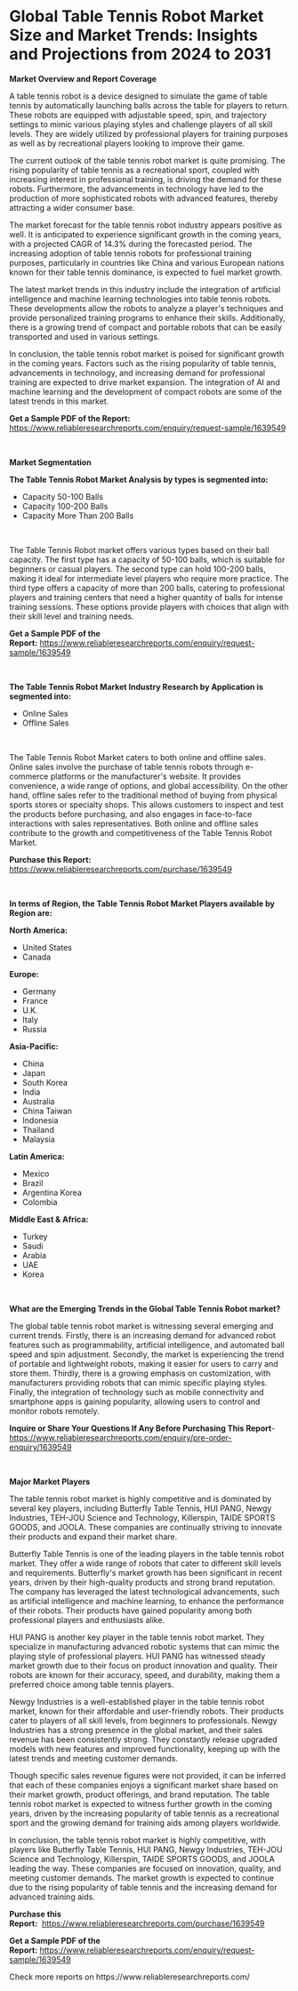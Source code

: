 <p><h1>Global Table Tennis Robot Market Size and Market Trends: Insights and Projections from 2024 to 2031</h1></p><p><strong>Market Overview and Report Coverage</strong></p>
<p><p>A table tennis robot is a device designed to simulate the game of table tennis by automatically launching balls across the table for players to return. These robots are equipped with adjustable speed, spin, and trajectory settings to mimic various playing styles and challenge players of all skill levels. They are widely utilized by professional players for training purposes as well as by recreational players looking to improve their game.</p><p>The current outlook of the table tennis robot market is quite promising. The rising popularity of table tennis as a recreational sport, coupled with increasing interest in professional training, is driving the demand for these robots. Furthermore, the advancements in technology have led to the production of more sophisticated robots with advanced features, thereby attracting a wider consumer base.</p><p>The market forecast for the table tennis robot industry appears positive as well. It is anticipated to experience significant growth in the coming years, with a projected CAGR of 14.3% during the forecasted period. The increasing adoption of table tennis robots for professional training purposes, particularly in countries like China and various European nations known for their table tennis dominance, is expected to fuel market growth.</p><p>The latest market trends in this industry include the integration of artificial intelligence and machine learning technologies into table tennis robots. These developments allow the robots to analyze a player's techniques and provide personalized training programs to enhance their skills. Additionally, there is a growing trend of compact and portable robots that can be easily transported and used in various settings.</p><p>In conclusion, the table tennis robot market is poised for significant growth in the coming years. Factors such as the rising popularity of table tennis, advancements in technology, and increasing demand for professional training are expected to drive market expansion. The integration of AI and machine learning and the development of compact robots are some of the latest trends in this market.</p></p>
<p><strong>Get a Sample PDF of the Report:</strong> <a href="https://www.reliableresearchreports.com/enquiry/request-sample/1639549">https://www.reliableresearchreports.com/enquiry/request-sample/1639549</a></p>
<p>&nbsp;</p>
<p><strong>Market Segmentation</strong></p>
<p><strong>The Table Tennis Robot Market Analysis by types is segmented into:</strong></p>
<p><ul><li>Capacity 50-100 Balls</li><li>Capacity 100-200 Balls</li><li>Capacity More Than 200 Balls</li></ul></p>
<p>&nbsp;</p>
<p><p>The Table Tennis Robot market offers various types based on their ball capacity. The first type has a capacity of 50-100 balls, which is suitable for beginners or casual players. The second type can hold 100-200 balls, making it ideal for intermediate level players who require more practice. The third type offers a capacity of more than 200 balls, catering to professional players and training centers that need a higher quantity of balls for intense training sessions. These options provide players with choices that align with their skill level and training needs.</p></p>
<p><strong>Get a Sample PDF of the Report:</strong>&nbsp;<a href="https://www.reliableresearchreports.com/enquiry/request-sample/1639549">https://www.reliableresearchreports.com/enquiry/request-sample/1639549</a></p>
<p>&nbsp;</p>
<p><strong>The Table Tennis Robot Market Industry Research by Application is segmented into:</strong></p>
<p><ul><li>Online Sales</li><li>Offline Sales</li></ul></p>
<p>&nbsp;</p>
<p><p>The Table Tennis Robot Market caters to both online and offline sales. Online sales involve the purchase of table tennis robots through e-commerce platforms or the manufacturer's website. It provides convenience, a wide range of options, and global accessibility. On the other hand, offline sales refer to the traditional method of buying from physical sports stores or specialty shops. This allows customers to inspect and test the products before purchasing, and also engages in face-to-face interactions with sales representatives. Both online and offline sales contribute to the growth and competitiveness of the Table Tennis Robot Market.</p></p>
<p><strong>Purchase this Report:</strong>&nbsp; <a href="https://www.reliableresearchreports.com/purchase/1639549">https://www.reliableresearchreports.com/purchase/1639549</a></p>
<p>&nbsp;</p>
<p><strong>In terms of Region, the Table Tennis Robot Market Players available by Region are:</strong></p>
<p>
    <p> <strong> North America: </strong>
        <ul>
            <li>United States</li>
            <li>Canada</li>
        </ul>
        </p> 
    <p> <strong> Europe: </strong>
        <ul>
            <li>Germany</li>
            <li>France</li>
            <li>U.K.</li>
            <li>Italy</li>
            <li>Russia</li>
        </ul>
        </p> 
    <p> <strong> Asia-Pacific: </strong>
        <ul>
            <li>China</li>
            <li>Japan</li>
            <li>South Korea</li>
            <li>India</li>
            <li>Australia</li>
            <li>China Taiwan</li>
            <li>Indonesia</li>
            <li>Thailand</li>
            <li>Malaysia</li>
        </ul>
        </p> 
    <p> <strong> Latin America: </strong>
        <ul>
            <li>Mexico</li>
            <li>Brazil</li>
            <li>Argentina Korea</li>
            <li>Colombia</li>
        </ul>
        </p> 
    <p> <strong> Middle East & Africa: </strong>
        <ul>
            <li>Turkey</li>
            <li>Saudi</li>
            <li>Arabia</li>
            <li>UAE</li>
            <li>Korea</li>
        </ul>
    </p>
    </p>
<p>&nbsp;</p>
<p><strong>What are the Emerging Trends in the Global Table Tennis Robot market?</strong></p>
<p><p>The global table tennis robot market is witnessing several emerging and current trends. Firstly, there is an increasing demand for advanced robot features such as programmability, artificial intelligence, and automated ball speed and spin adjustment. Secondly, the market is experiencing the trend of portable and lightweight robots, making it easier for users to carry and store them. Thirdly, there is a growing emphasis on customization, with manufacturers providing robots that can mimic specific playing styles. Finally, the integration of technology such as mobile connectivity and smartphone apps is gaining popularity, allowing users to control and monitor robots remotely.</p></p>
<p><strong>Inquire or Share Your Questions If Any Before Purchasing This Report</strong>- <a href="https://www.reliableresearchreports.com/enquiry/pre-order-enquiry/1639549">https://www.reliableresearchreports.com/enquiry/pre-order-enquiry/1639549</a></p>
<p>&nbsp;</p>
<p><strong>Major Market Players</strong></p>
<p><p>The table tennis robot market is highly competitive and is dominated by several key players, including Butterfly Table Tennis, HUI PANG, Newgy Industries, TEH-JOU Science and Technology, Killerspin, TAIDE SPORTS GOODS, and JOOLA. These companies are continually striving to innovate their products and expand their market share.</p><p>Butterfly Table Tennis is one of the leading players in the table tennis robot market. They offer a wide range of robots that cater to different skill levels and requirements. Butterfly's market growth has been significant in recent years, driven by their high-quality products and strong brand reputation. The company has leveraged the latest technological advancements, such as artificial intelligence and machine learning, to enhance the performance of their robots. Their products have gained popularity among both professional players and enthusiasts alike.</p><p>HUI PANG is another key player in the table tennis robot market. They specialize in manufacturing advanced robotic systems that can mimic the playing style of professional players. HUI PANG has witnessed steady market growth due to their focus on product innovation and quality. Their robots are known for their accuracy, speed, and durability, making them a preferred choice among table tennis players.</p><p>Newgy Industries is a well-established player in the table tennis robot market, known for their affordable and user-friendly robots. Their products cater to players of all skill levels, from beginners to professionals. Newgy Industries has a strong presence in the global market, and their sales revenue has been consistently strong. They constantly release upgraded models with new features and improved functionality, keeping up with the latest trends and meeting customer demands.</p><p>Though specific sales revenue figures were not provided, it can be inferred that each of these companies enjoys a significant market share based on their market growth, product offerings, and brand reputation. The table tennis robot market is expected to witness further growth in the coming years, driven by the increasing popularity of table tennis as a recreational sport and the growing demand for training aids among players worldwide.</p><p>In conclusion, the table tennis robot market is highly competitive, with players like Butterfly Table Tennis, HUI PANG, Newgy Industries, TEH-JOU Science and Technology, Killerspin, TAIDE SPORTS GOODS, and JOOLA leading the way. These companies are focused on innovation, quality, and meeting customer demands. The market growth is expected to continue due to the rising popularity of table tennis and the increasing demand for advanced training aids.</p></p>
<p><strong>Purchase this Report:</strong>&nbsp;&nbsp;<a href="https://www.reliableresearchreports.com/purchase/1639549">https://www.reliableresearchreports.com/purchase/1639549</a></p>
<p></p>
<p><strong>Get a Sample PDF of the Report:</strong>&nbsp;<a href="https://www.reliableresearchreports.com/enquiry/request-sample/1639549">https://www.reliableresearchreports.com/enquiry/request-sample/1639549</a></p>
<p>Check more reports on https://www.reliableresearchreports.com/</p>